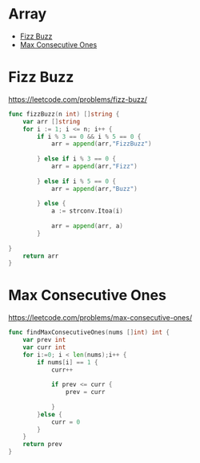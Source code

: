 # Array 

+ [Fizz Buzz](#fizz-buzz)
+ [Max Consecutive Ones](#max-consecutive-ones)

# Fizz Buzz

https://leetcode.com/problems/fizz-buzz/

```go
func fizzBuzz(n int) []string {
    var arr []string
    for i := 1; i <= n; i++ {
        if i % 3 == 0 && i % 5 == 0 {
            arr = append(arr,"FizzBuzz")
            
        } else if i % 3 == 0 {
            arr = append(arr,"Fizz")
            
        } else if i % 5 == 0 {
            arr = append(arr,"Buzz")
         
        } else {
            a := strconv.Itoa(i)
            
            arr = append(arr, a)
        }
    
}
    return arr
}

```

# Max Consecutive Ones

https://leetcode.com/problems/max-consecutive-ones/

```go
func findMaxConsecutiveOnes(nums []int) int {
    var prev int
    var curr int 
    for i:=0; i < len(nums);i++ {
        if nums[i] == 1 {
            curr++
           
            if prev <= curr {
                prev = curr
                
            }
        }else {
            curr = 0
        }
    }
    return prev
}

```

